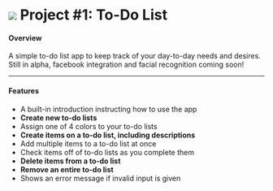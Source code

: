 # ![](https://ga-dash.s3.amazonaws.com/production/assets/logo-9f88ae6c9c3871690e33280fcf557f33.png) Project #1: To-Do List

#### Overview

A simple to-do list app to keep track of your day-to-day needs and desires. Still in alpha, facebook integration and facial recognition coming soon!


---

#### Features

- A built-in introduction instructing how to use the app
- **Create new to-do lists**
- Assign one of 4 colors to your to-do lists
- **Create items on a to-do list, including descriptions**
- Add multiple items to a to-do list at once
- Check items off of to-do lists as you complete them
- **Delete items from a to-do list**
- **Remove an entire to-do list**
- Shows an error message if invalid input is given
